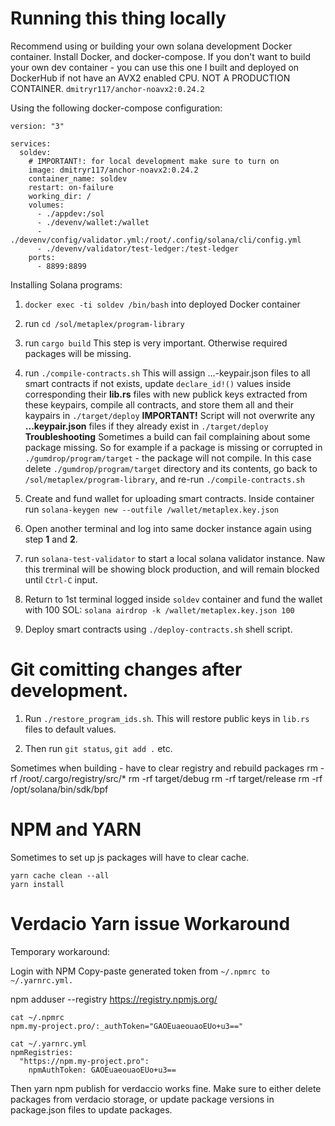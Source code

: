
# Running this thing locally

Recommend using or building your own solana development Docker container.
Install Docker, and docker-compose.
If you don't want to build your own dev container - you can use this one I built and
deployed on DockerHub if not have an AVX2 enabled CPU. NOT A PRODUCTION CONTAINER.
`dmitryr117/anchor-noavx2:0.24.2`

Using the following docker-compose configuration:

```
version: "3"

services:
  soldev:
    # IMPORTANT!: for local development make sure to turn on  
    image: dmitryr117/anchor-noavx2:0.24.2
    container_name: soldev
    restart: on-failure
    working_dir: /
    volumes:
      - ./appdev:/sol
      - ./devenv/wallet:/wallet
      - ./devenv/config/validator.yml:/root/.config/solana/cli/config.yml
      - ./devenv/validator/test-ledger:/test-ledger
    ports:
      - 8899:8899
```

Installing Solana programs:

1. `docker exec -ti soldev /bin/bash` into deployed Docker container

2. run `cd /sol/metaplex/program-library`

3. run `cargo build` This step is very important. Otherwise required packages will be missing.

4. run `./compile-contracts.sh` This will assign ...-keypair.json files to all smart 
   contracts if not exists, update `declare_id!()` values inside corresponding their **lib.rs** files 
   with new publick keys extracted from these keypairs, compile all contracts, and store them all and 
   their kaypairs in `./target/deploy`
   **IMPORTANT!** Script will not overwrite any **...keypair.json** files if they already exist in `./target/deploy`
   **Troubleshooting** Sometimes a build can fail complaining about some package missing. So for example if
   a package is missing or corrupted in `./gumdrop/program/target` - the package will not compile.
   In this case delete `./gumdrop/program/target` directory and its contents, go back to `/sol/metaplex/program-library`,
   and re-run `./compile-contracts.sh`

5. Create and fund wallet for uploading smart contracts.
   Inside container run `solana-keygen new --outfile /wallet/metaplex.key.json`

6. Open another terminal and log into same docker instance again using step **1** and **2**.

7. run `solana-test-validator` to start a local solana validator instance. Naw this trerminal will be showing block production, 
   and will remain blocked until `Ctrl-C` input.

8. Return to 1st terminal logged inside `soldev` container and fund the wallet with 100 SOL:
   `solana airdrop -k /wallet/metaplex.key.json 100`

9. Deploy smart contracts using `./deploy-contracts.sh` shell script.


# Git comitting changes after development.

1. Run `./restore_program_ids.sh`. This will restore public keys in `lib.rs` files to default values.

2. Then run `git status`, `git add .` etc.

<!-- 9. run ./anchor-predeploy.sh to copy all keys and compiled files into `./target/deploy` directory

10. `anchor deploy` to deploy packages in `./target/deploy`

These are required to complete full metaplex smart-comtract ecosystem setup. -->

Sometimes when building - have to clear registry and rebuild packages
rm -rf /root/.cargo/registry/src/*
rm -rf target/debug
rm -rf target/release
rm -rf /opt/solana/bin/sdk/bpf


# NPM and YARN

Sometimes to set up js packages will have to clear cache.
```
yarn cache clean --all
yarn install
```

# Verdacio Yarn issue Workaround

Temporary workaround:

Login with NPM
Copy-paste generated token from `~/.npmrc to ~/.yarnrc.yml.`

npm adduser --registry https://registry.npmjs.org/

```
cat ~/.npmrc
npm.my-project.pro/:_authToken="GAOEuaeouaoEUo+u3=="

cat ~/.yarnrc.yml
npmRegistries:
  "https://npm.my-project.pro":
    npmAuthToken: GAOEuaeouaoEUo+u3==
```

Then yarn npm publish for verdaccio works fine.
Make sure to either delete packages from verdacio storage, or update package versions in
package.json files to update packages. 